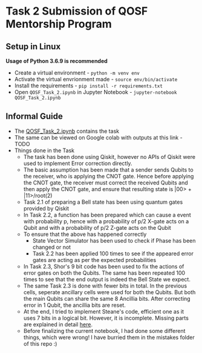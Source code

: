 # Task 2 Submission of QOSF Mentorship Program

## Setup in Linux
**Usage of Python 3.6.9 is recommended**
- Create a virtual environment - `python -m venv env`
- Activate the virtual envrionment made - `source env/bin/activate`
- Install the requirements - `pip install -r requirements.txt`
- Open `QOSF_Task_2.ipynb` in Jupyter Notebook - `jupyter-notebook QOSF_Task_2.ipynb`

## Informal Guide
- The [QOSF_Task_2.ipynb](https://github.com/rakaar/QOSF-Mentorship-Task/blob/master/QOSF_Task_2.ipynb) contains the task
- The same can be viewed on Google colab with outputs at this link - TODO
- Things done in the Task
  - The task has been done using Qiskit, however no APIs of Qiskit were used to implement Error correction directly.
  - The basic assumption has been made that a sender sends Qubits to the receiver, who is applying the CNOT gate. Hence before applying the CNOT gate, the receiver must correct the received Qubits and then apply the CNOT gate, and ensure that resulting state is |00> + |11>/root(2)
  -  Task 2.1 of preparing a Bell state has been using quantum gates provided by Qiskit
  -  In Task 2.2, a function has been prepared which can cause a event with probability p, hence with a probability of p/2 X-gate acts on a Qubit and with a probability of p/2 Z-gate acts on the Qubit
  - To ensure that the above has happened correctly
     - State Vector Simulator has been used to check if Phase has been changed or not
     - Task 2.2 has been applied 100 times to see if the appeared error gates are acting as per the expected probabilities
  - In Task 2.3, Shor's 9 bit code has been used to fix the actions of error gates on both the Qubits. The same has been repeated 100 times to see that the end output is indeed the Bell State we expect.
  - The same Task 2.3 is done with fewer bits in total. In the previous cells, seperate ancillary cells were used for both the Qubits. But both the main Qubits can share the same 8 Ancillia bits. After correcting error in 1 Qubit, the ancillia bits are reset.
  - At the end, I tried to implement Steane's code, efficient one as it uses 7 bits in a logical bit. However, it is incomplete. Missing parts are explained in detail [here](https://github.com/rakaar/QOSF-Mentorship-Task/issues/1).
  - Before finalizing the current notebook, I had done some different things, which were wrong! I have burried them in the mistakes folder of this repo :)


